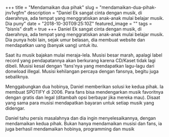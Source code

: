 +++
title = "Mendamaikan dua pihak"
slug = "mendamaikan-dua-pihak-jnv1vgfm"
description = "Daniel Ek sangat cinta dengan musik, di daerahnya, ada tempat yang menggratiskan anak-anak mulai belajar musik. Dia puny"
date = "2018-10-30T09:25:10Z"
featured_image = ""
tags = "bisnis"
draft = true
+++ 
Daniel Ek sangat cinta dengan musik, di daerahnya, ada tempat yang menggratiskan anak-anak mulai belajar musik. Dia punya hobi lain, sejak umur belasan, dia membuat website dan mendapatkan uang (banyak uang) untuk itu.

Saat itu musik bajakan mulai meraja-lela. Musisi besar marah, apalagi label record yang pendapatannya akan berkurang karena CD/Kaset tidak lagi dibeli. Musisi kesal dengan 'fans'nya yang mendapatkan lagu-lagu dari donwload illegal. Musisi kehilangan percaya dengan fansnya, begitu juga sebaliknya.

Menggabungkan dua hobinya, Daniel memberikan solusi ke kedua pihak. Ia membuat SPOTIFY di 2006. Para fans bisa mendengarkan musik favoritnya dengan gratis dan legal (ditambah opsi berbayar jika mereka mau). Disaat yang sama para musisi mendapatkan bayaran untuk setiap musik yang didengar.

Daniel tahu persis masalahnya dan dia ingin menyelesaikannya, dengan mendamaikan kedua pihak. Bukan hanya mendamaikan musisi dan fans, ia juga berhasil mendamaikan hobinya, programming dan musik